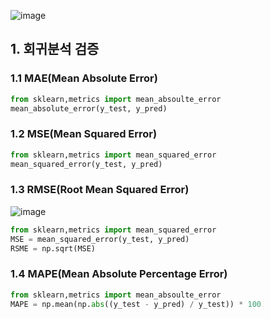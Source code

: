 ![image](https://github.com/user-attachments/assets/075038ec-cc48-42af-988d-8bdfca3a221e)

## 1. 회귀분석 검증
### 1.1 MAE(Mean Absolute Error)
```Python
from sklearn,metrics import mean_absoulte_error
mean_absolute_error(y_test, y_pred)
```
### 1.2 MSE(Mean Squared Error)
```Python
from sklearn,metrics import mean_squared_error
mean_squared_error(y_test, y_pred)
```

### 1.3 RMSE(Root Mean Squared Error)
  ![image](https://github.com/user-attachments/assets/d23e29d1-8e70-459b-beab-0dc8213f1ecb)
```Python
from sklearn,metrics import mean_squared_error
MSE = mean_squared_error(y_test, y_pred)
RSME = np.sqrt(MSE)
```

### 1.4 MAPE(Mean Absolute Percentage Error)
```Python
from sklearn,metrics import mean_absoulte_error
MAPE = np.mean(np.abs((y_test - y_pred) / y_test)) * 100 
```

